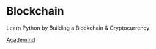 # Blockchain
Learn Python by Building a Blockchain & Cryptocurrency

[Academind](https://www.academind.com)